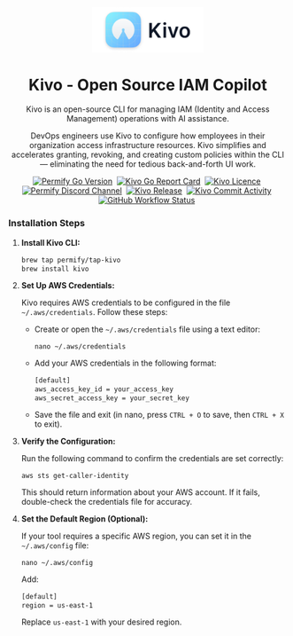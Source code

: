 <div align="center">
  <picture>
    <source media="(prefers-color-scheme: dark)" srcset="https://github.com/Permify/kivo/raw/master/assets/images/logo-iam-copilot-dark.png">
    <img alt="Kivo logo" src="https://github.com/Permify/kivo/raw/master/assets/images/logo-iam-copilot-light.png" width="40%">
  </picture>
<h1 align="center">
   Kivo - Open Source IAM Copilot
</h1>
</div>
<p align="center">
   Kivo is an open-source CLI for managing IAM (Identity and Access Management) operations with AI assistance.
</p>
<p align="center">
   DevOps engineers use Kivo to configure how employees in their organization access infrastructure resources. Kivo simplifies and accelerates granting, revoking, and creating custom policies within the CLI — eliminating the need for tedious back-and-forth UI work.
</p>

<p align="center">
    <a href="https://github.com/Permify/kivo" target="_blank"><img src="https://img.shields.io/github/go-mod/go-version/Permify/kivo?style=for-the-badge&logo=go" alt="Permify Go Version" /></a>&nbsp;
 <a href="https://goreportcard.com/report/github.com/Permify/kivo" target="_blank"><img src="https://goreportcard.com/badge/github.com/Permify/kivo?style=for-the-badge&logo=go" alt="Kivo Go Report Card" /></a>&nbsp;
    <a href="https://github.com/Permify/kivo" target="_blank"><img src="https://img.shields.io/github/license/Permify/kivo?style=for-the-badge" alt="Kivo Licence" /></a>&nbsp;
    <a href="https://discord.gg/n6KfzYxhPp" target="_blank"><img src="https://img.shields.io/discord/950799928047833088?style=for-the-badge&logo=discord&label=DISCORD" alt="Permify Discord Channel" /></a>&nbsp;
    <a href="https://github.com/Permify/kivo/releases" target="_blank"><img src="https://img.shields.io/github/v/release/permify/kivo?include_prereleases&style=for-the-badge" alt="Kivo Release" /></a>&nbsp;
    <a href="https://img.shields.io/github/commit-activity/m/Permify/kivo?style=for-the-badge" target="_blank"><img src="https://img.shields.io/github/commit-activity/m/Permify/kivo?style=for-the-badge" alt="Kivo Commit Activity" /></a>&nbsp;
    <a href="https://img.shields.io/github/actions/workflow/status/Permify/kivo/release.yml?style=for-the-badge" target="_blank"><img src="https://img.shields.io/github/actions/workflow/status/Permify/kivo/release.yml?style=for-the-badge" alt="GitHub Workflow Status" /></a>&nbsp;
</p>     

### Installation Steps

1. **Install Kivo CLI:**
   ```shell
   brew tap permify/tap-kivo
   brew install kivo
   ```

2. **Set Up AWS Credentials:**

   Kivo requires AWS credentials to be configured in the file `~/.aws/credentials`. Follow these steps:

    - Create or open the `~/.aws/credentials` file using a text editor:
      ```shell
      nano ~/.aws/credentials
      ```

    - Add your AWS credentials in the following format:
      ```plaintext
      [default]
      aws_access_key_id = your_access_key
      aws_secret_access_key = your_secret_key
      ```

    - Save the file and exit (in nano, press `CTRL + O` to save, then `CTRL + X` to exit).

3. **Verify the Configuration:**

   Run the following command to confirm the credentials are set correctly:
   ```shell
   aws sts get-caller-identity
   ```
   This should return information about your AWS account. If it fails, double-check the credentials file for accuracy.

4. **Set the Default Region (Optional):**

   If your tool requires a specific AWS region, you can set it in the `~/.aws/config` file:
   ```shell
   nano ~/.aws/config
   ```
   Add:
   ```plaintext
   [default]
   region = us-east-1
   ```
   Replace `us-east-1` with your desired region.
